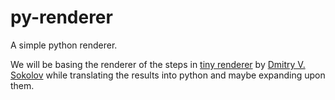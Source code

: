 # py-renderer
A simple python renderer.

We will be basing the renderer of the steps in
[tiny renderer](https://github.com/ssloy/tinyrenderer/wiki) by [Dmitry
V. Sokolov](https://github.com/ssloy) while translating the results into
python and maybe expanding upon them.
